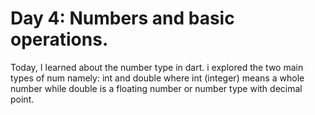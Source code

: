 # Day 4: Numbers and basic operations.

Today, I learned about the number type in dart. i explored the two main types of num namely: int and double
where int (integer) means a whole number while double is a floating number or number type with decimal point.